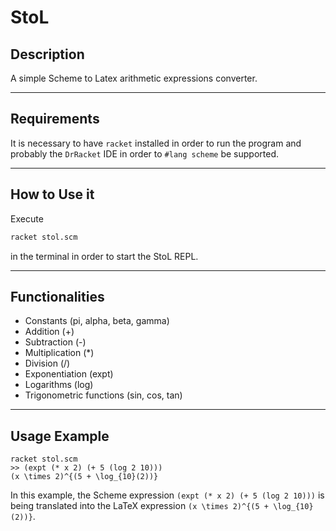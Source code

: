 # StoL

## Description

  A simple Scheme to Latex arithmetic expressions converter.

---

## Requirements

  It is necessary to have ``racket`` installed in order to run the program and probably the ``DrRacket`` IDE in order to ``#lang scheme`` be supported.

---

## How to Use it

  Execute

  ```bash
  racket stol.scm
  ```

  in the terminal in order to start the StoL REPL.

---

## Functionalities

- Constants (pi, alpha, beta, gamma)
- Addition (+)
- Subtraction (-)
- Multiplication (*)
- Division (/)
- Exponentiation (expt)
- Logarithms (log)
- Trigonometric functions (sin, cos, tan)

---

## Usage Example

  ```
  racket stol.scm
  >> (expt (* x 2) (+ 5 (log 2 10)))
  (x \times 2)^{(5 + \log_{10}(2))}
  ```

  In this example, the Scheme expression ``(expt (* x 2) (+ 5 (log 2 10)))`` is being translated into the LaTeX expression ``(x \times 2)^{(5 + \log_{10}(2))}``.
